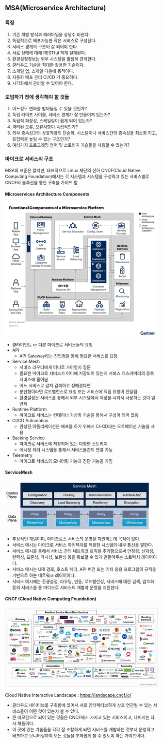 ## MSA(Microservice Architecture)

### 특징

1. 기존 개발 방식과 패러다임을 상당수 바뀐다.
2. 독립적으로 배포가능한 작은 서비스로 구성된다.
3. 서비스 경계의 구분이 잘 되어야 한다.
4. 서로 상태에 대해 RESTful 하게 설계된다.
5. 환경설정정보는 외부 시스템을 활용해 관리한다.
6. 클라우드 기술을 최대한 활용한 기술이다.
7. 스케일 업, 스케일 다운에 동적이다.
8. 자동화 배포 관리 CI/CD 가 중요하다.
9. 시각화해서 관리할 수 있어야 한다.

### 도입하기 전에 생각해야 할 것들

1. 어느정도 변화를 받아들일 수 있을 것인가?
2. 독립 라이프 사이클, 서비스 경계가 잘 만들어져 있는가?
3. 독립적 화장성, 스케일링이 쉽게 되어 있는가?
4. 격리된 오류, 오류사항이 독립적인가?
5. 외부 종속성과의 상호작용의 단순화, 시스템이나 서비스간의 종속성을 최소화 하고, 응집력을 높일 수 있는 구조인가?
6. 여러가지 프로그래밍 언어 및 스토리지 기술들을 사용할 수 있는가?

### 마이크로 서비스의 구조

MSA의 표준은 없지만, 대표적으로 Linux 재단의 산하 CNCF(Cloud Native Computing Foundation)에서는 각 시스템과 시스템을 구성하고 있는 서비스별로 CNCF의 솔루션을 통한 구축을 가이드 함

#### Microservices Architecture Components

![img.png](img.png)

- 클라이언트  or 다른 마이크로 서비스들의 요청
- API
  - API Gateway라는 진입점을 통해 필요한 서비스를 요청
- Service Mesh
  - 서비스 라우터에게 어디로 가야할지 질문 
  - 필요한 마이크로 서비스가 어디에 저장되어 있는지 서비스 디스커버리의 등록 서비스에 물어봄
  - 어느 서비스로 갈지 검색하고 정해졌다면 
  - 분산형이라면 로드밸런스로 요청 또는 서비스에 직접 요청이 전달됨
  - 환경설정은 서비스를 통해서 외부 시스템에서 저장을 시켜서 사용하는 것이 일반적
- Runtime Platform
  - 마이크로 서비스는 컨테이너 가상화 기술을 통해서 구성이 되어 있음
- CI/CD Automation
  - 완성된 어플리케이션은 배포를 하기 위해서 CI-CD라는 오토메이션 기술을 사용
- Backing Service 
  - 마이크로 서비스에 저장되어 있는 다양한 스토리지
  - 메시징 처리 시스템을 통해서 서비스들간의 연결 가능
- Telemetry
  - 마이크로 서비스의 모니터링 기능과 진단 기능을 가짐

#### ServiceMesh

![img_2.png](img_2.png)

- 추상적인 개념이며, 마이크로스 서비스의 운영을 지원하는데 목적이 있다.
- 서비스 메시는 마이크로 서비스 아키텍처를 적용한 시스템의 내부 통신을 말한다.
- 서비스 메시를 통해서 서비스 간의 네트워크 로직을 추가함으로써 안정성, 신뢰성, 탄력성, 표준성, 가시성, 보완성 등을 확보할 수 있게 만들어주는 스트럭처 레이어이다.
- 서비스 메시는 URI 경로, 호스트 헤더, API 버전 또는 기타 응용 프로그램의 규칙을 기반으로 하는 네트워크 레이어이다.
- 서비스 메시에는 환경설정, 라우팅, 인증, 로드밸런싱, 서비스에 대한 검색, 암호화 등의 서비스를 통 마이크로 서비스의 개발과 운영을 지원한다.

#### CNCF (Cloud Native Computing Foundation)

![img_1.png](img_1.png)

Cloud Native Interactive Landscape : https://landscape.cncf.io/  
- 클라우드 네이티브를 구축함에 있어서 서로 인터렉티브하게 상호 연관될 수 있는 서비스들이 어떤 것이 있는지 볼 수 있다.
- 큰 네모칸으로 되어 있는 것들은 CNCF에서 가지고 있는 서비스이고, 나머지는 타사 제품이다.
- 이 곳에 있는 기술들을 각각 잘 조합하게 되면 서비스를 개발하는 것부터 운영하고 배포하고 모니터링까지 모든 것들을 조화롭게 쓸 수 있도록 하는 가이드이다.
